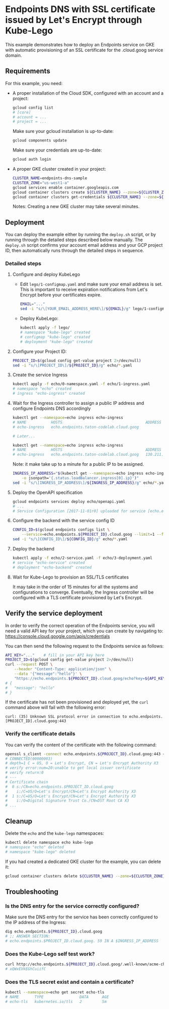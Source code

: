 # Endpoints DNS with SSL certificate issued by Let's Encrypt through Kube-Lego

This example demonstrates how to deploy an Endpoints service on GKE with automatic
provisioning of an SSL certificate for the .cloud.goog service domain.

## Requirements

For this example, you need:

 -  A proper installation of the Cloud SDK, configured with an account and a project:
    ```bash
    gcloud config list
    # [core]
    # account = ...
    # project = ...
    ```
    Make sure your gcloud installation is up-to-date:
    ```bash
    gcloud components update
    ```
    Make sure your credentials are up-to-date:
    ```bash
    gcloud auth login
    ```
- A proper GKE cluster created in your project:
    ```bash
    CLUSTER_NAME=endpoints-dns-sample
    CLUSTER_ZONE="us-west1-a"
    gcloud services enable container.googleapis.com
    gcloud container clusters create ${CLUSTER_NAME} --zone=${CLUSTER_ZONE} --num-nodes=3
    gcloud container clusters get-credentials ${CLUSTER_NAME} --zone=${CLUSTER_ZONE}
    ```
    Notes: Creating a new GKE cluster may take several minutes.

## Deployment

You can deploy the example either by running the `deploy.sh` script, or by running through
the detailed steps described below manually.
The `deploy.sh` script confirms your account email address and your GCP project ID,
then automatically runs through the detailed steps in sequence.

### Detailed steps

1. Configure and deploy KubeLego

    - Edit `lego/1-configmap.yaml` and make sure your email address is set.
      This is important to receive expiration notifications from Let's Encrypt
      before your certificates expire.

      ```bash
      EMAIL="..."
      sed -i "s/\[YOUR_EMAIL_ADDRESS_HERE\]/${EMAIL}/g" lego/1-configmap.yaml
      ```

    - Deploy KubeLego:

      ```bash
      kubectl apply -f lego/
      # namespace "kube-lego" created
      # configmap "kube-lego" created
      # deployment "kube-lego" created
      ```

2. Configure your Project ID:

    ```bash
    PROJECT_ID=$(gcloud config get-value project 2>/dev/null)
    sed -i "s/\[PROJECT_ID\]/${PROJECT_ID}/g" echo/*.yaml
    ```

3. Create the service Ingress

    ```bash
    kubectl apply -f echo/0-namespace.yaml -f echo/1-ingress.yaml
    # namespace "echo" created
    # ingress "echo-ingress" created
    ```

4. Wait for the Ingress controller to assign a public IP address and configure Endpoints DNS accordingly

    ```bash
    kubectl get --namespace=echo ingress echo-ingress
    # NAME           HOSTS                                     ADDRESS   PORTS     AGE
    # echo-ingress   echo.endpoints.taton-codelab.cloud.goog             80, 443   33s

    # Later...

    kubectl get --namespace=echo ingress echo-ingress
    # NAME           HOSTS                                     ADDRESS          PORTS     AGE
    # echo-ingress   echo.endpoints.taton-codelab.cloud.goog   130.211.14.157   80, 443   33s
    ```

    Note: it make take up to a minute for a public IP to be assigned.

    ```bash
    INGRESS_IP_ADDRESS="$(kubectl get --namespace=echo ingress echo-ingress \
        -o jsonpath='{.status.loadBalancer.ingress[0].ip}')"
    sed -i "s/\[INGRESS_IP_ADDRESS\]/${INGRESS_IP_ADDRESS}/g" echo/*.yaml
    ```

5. Deploy the OpenAPI specification

    ```bash
    gcloud endpoints services deploy echo/openapi.yaml
    # ...
    # Service Configuration [2017-11-01r0] uploaded for service [echo.endpoints.[PROJECT_ID].cloud.goog]
    ```

6. Configure the backend with the service config ID

    ```bash
    CONFIG_ID=$(gcloud endpoints configs list \
        --service=echo.endpoints.${PROJECT_ID}.cloud.goog --limit=1 --format="value(id)")
    sed -i "s/\[CONFIG_ID\]/${CONFIG_ID}/g" echo/*.yaml
    ```

7. Deploy the backend

    ```bash
    kubectl apply -f echo/2-service.yaml -f echo/3-deployment.yaml
    # service "echo-service" created
    # deployment "echo-backend" created
    ```

8.  Wait for Kube-Lego to provision an SSL/TLS certificates

    It may take in the order of 15 minutes for all the systems and configurations to converge.
    Eventually, the Ingress controller will be configured with a TLS certificate provisioned by Let's Encrypt.


## Verify the service deployment

In order to verify the correct operation of the Endpoints service, you will need a valid API
key for your project, which you can create by navigating to:
https://console.cloud.google.com/apis/credentials

You can then send the following request to the Endpoints service as follows:
```bash
API_KEY="..."    # fill in your API key here
PROJECT_ID=$(gcloud config get-value project 2>/dev/null)
curl --request POST \
    --header "Content-Type: application/json" \
    --data '{"message":"hello"}' \
    "https://echo.endpoints.${PROJECT_ID}.cloud.goog/echo?key=${API_KEY}"
# {
#   "message": "hello"
# }
```

If the certificate has not been provisioned and deployed yet, the `curl` command above
will fail with the following error:
```
curl: (35) Unknown SSL protocol error in connection to echo.endpoints.[PROJECT_ID].cloud.goog:443
```

### Verify the certificate details

You can verify the content of the certificate with the following command:

```bash
openssl s_client -connect echo.endpoints.${PROJECT_ID}.cloud.goog:443 < /dev/null
# CONNECTED(00000003)
# depth=1 C = US, O = Let's Encrypt, CN = Let's Encrypt Authority X3
# verify error:num=20:unable to get local issuer certificate
# verify return:0
# ---
# Certificate chain
#  0 s:/CN=echo.endpoints.$PROJECT_ID.cloud.goog
#    i:/C=US/O=Let's Encrypt/CN=Let's Encrypt Authority X3
#  1 s:/C=US/O=Let's Encrypt/CN=Let's Encrypt Authority X3
#    i:/O=Digital Signature Trust Co./CN=DST Root CA X3
# ...
```

## Cleanup

Delete the `echo` and the `kube-lego` namespaces:

```bash
kubectl delete namespace echo kube-lego
# namespace "echo" deleted
# namespace "kube-lego" deleted
```

If you had created a dedicated GKE cluster for the example, you can delete it:

```bash
gcloud container clusters delete ${CLUSTER_NAME} --zone=${CLUSTER_ZONE}
```

## Troubleshooting

### Is the DNS entry for the service correctly configured?

Make sure the DNS entry for the service has been correctly configured to the IP address of the Ingress:
```bash
dig echo.endpoints.${PROJECT_ID}.cloud.goog
# ;; ANSWER SECTION:
# echo.endpoints.$PROJECT_ID.cloud.goog. 59 IN A $INGRESS_IP_ADDRESS
```

### Does the Kube-Lego self test work?

```bash
curl http://echo.endpoints.${PROJECT_ID}.cloud.goog/.well-known/acme-challenge/_selftest
# xQWxEVkEGhCuiifC
```

### Does the TLS secret exist and contain a certificate?

```bash
kubectl --namespace=echo get secret echo-tls
# NAME       TYPE                DATA      AGE
# echo-tls   kubernetes.io/tls   2         5m
```
